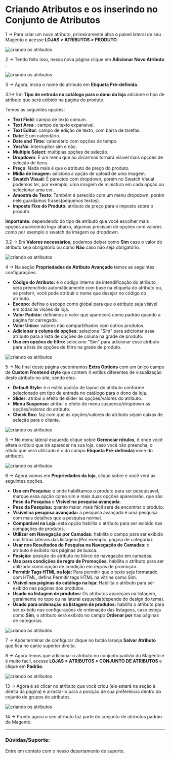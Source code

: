 # Criando Atributos e os inserindo no Conjunto de Atributos

1 -> Para criar um novo atributo, primeiramente abra o painel lateral de seu Magento e acesse **LOJAS > ATRIBUTOS > PRODUTO**.

![criando os atributos](https://github.com/Oficina-do-Dev/Tutoriais/blob/main/Magento_2/063%20-%20Como%20criar%20atributos%20e%20inseri-los%20no%20conjunto%20padrão/images/image1.png)

2 -> Tendo feito isso, nessa nova página clique em **Adicionar Novo Atributo** .

![criando os atributos](https://github.com/Oficina-do-Dev/Tutoriais/blob/main/Magento_2/063%20-%20Como%20criar%20atributos%20e%20inseri-los%20no%20conjunto%20padrão/images/image2.png)

3 -> Agora, insira o nome do atributo em **Etiqueta Pré-definida**.

3.1-> Em **Tipo de entrada no catálogo para o dono da loja** adicione o tipo de atributo que será exibido na página do produto.

Temos as seguintes opções:

- **Text Field**: campo de texto comum.
- **Text Area** : campo de texto expansivel.
- **Text Editor**: campo de edição de texto, com barra de tarefas.
- **Date**: É um calendário.
- **Date and Time**: calendário com opções de tempo.
- **Yes/No**: interrupitor sim e não.
- **Multiple Select**: multiplas opções de seleção.
- **Dropdown**: É um menu que ao clicarmos tornará visivel mais opções de seleção de itens.
- **Preço**: Nada mais é que o atributo de preço do produto.
- **Midia de imagem:** adiciona a opção de upload de uma imagem.
- **Swatch Visual**: É parecido com dropdown, porém no Swatch Visual podemos ter, por exemplo, uma imagem de miniatura em cada opção ou selecionar uma cor.
- **Amostra de Texto**:  Também é parecido com um menu dropdown, porém nele guardamos frases(pequenos textos).
- **Imposto Fixo do Produto**: atributo de preço para o imposto sobre o produto.

**Importante:** dependendo do tipo de atributo que você escolher mais opções aparecerão logo abaixo, algumas precisam de opções com valores como por exemplo o swatch de imagem ou dropdown.

3.2 -> Em **Valores necessários**, podemos deixar como **Sim** caso o valor do atributo seja obrigatório ou como **Não** caso não seja obrigatório.

![criando os atributos](https://github.com/Oficina-do-Dev/Tutoriais/blob/main/Magento_2/063%20-%20Como%20criar%20atributos%20e%20inseri-los%20no%20conjunto%20padrão/images/image3.png)

4 -> Na seção **Propriedades de Atributo Avançado** temos as seguintes configurações:

- **Código do Atributo:** é o código interno de intendificação do atributo, será preenchido automáticamente com base na etiqueta do atributo ou, se preferir, você pode atribuir o nome que desejar no código do atributo.
- **Escopo:** defina o escopo como global para que o atributo seja visivel em todas as visões da loja.
- **Valor Padrão:** definimos o valor que aparecerá como padrão quando a página for carregada. 
- **Valor Único:** valores não compartilhados com outros produtos.
- **Adicionar a coluna de opções:** selecione "Sim" para adicionar esse atributo para a lista de opções de coluna na grade de produto.
- **Uso em opções de filtro:** selecione "Sim" para adicionar esse atributo para a lista de opções de filtro na grade de produto.

![criando os atributos](https://github.com/Oficina-do-Dev/Tutoriais/blob/main/Magento_2/063%20-%20Como%20criar%20atributos%20e%20inseri-los%20no%20conjunto%20padrão/images/image4.png)

5 -> No final deste página escontramos **Extra Options** com um único campo de **Custom Frontend style** que contem 4 estilos diferentes de visualização deste atributo no site, sendo eles:

- **Default Style:** é o estilo padrão de layout do atributo conforme selecionado em tipo de entrada no catálogo para o dono da loja.
- **Slider:** atribui o efeito de slider as opções/valores do atributo.
- **Menu Suspenso:** atribui o efeito de menu suspenso/dropdown as opções/valores do atributo.
- **Check Box:** faz com que as opções/valores do atributo sejam caixas de seleção para o cliente.

![criando os atributos](https://github.com/Oficina-do-Dev/Tutoriais/blob/main/Magento_2/063%20-%20Como%20criar%20atributos%20e%20inseri-los%20no%20conjunto%20padrão/images/image5.png)

5 -> No menu lateral esquerdo clique sobre **Gerenciar rótulos**, é onde você altera o rótulo que irá aparecer na sua loja, caso você não preencha, o rótulo que será utilizado é o do campo **Etiqueta Pré-definida**(nome do atributo).

![criando os atributos](https://github.com/Oficina-do-Dev/Tutoriais/blob/main/Magento_2/063%20-%20Como%20criar%20atributos%20e%20inseri-los%20no%20conjunto%20padrão/images/image6.png)

6 -> Agora vamos em **Propriedades da loja**, clique sobre e você verá as seguintes opções.

- **Uso em Pesquisa:** é onde habilitamos o produto para ser pesquisável, marque essa opção como sim e mais duas opções aparecerão, que são **Peso da Pesquisa** e **Visível na pesquisa avançada**. 
- **Peso da Pesquisa:** quanto maior, mais fácil será de encontrar o produto.
- **Visível na pesquisa avançada:** a pesquisa avançada é uma pesquisa com mais detalhes que a pesquisa normal.
- **Comparável na Loja:** esta opção habilita o atributo para ser exibido nas compações de produtos.
- **Utilizar em Navegação por Camadas:** habilita o campo para ser exibido nos filtros laterais das listagens(Por exemplo: página de categoria).
- **Usar nos Resultados de Pesquisa na Navegação de Camadas:** o atributo é exibido nas páginas de busca.
- **Posição:** posição do atributo no bloco de navegação em camadas.
- **Uso para condições de regra de Promoções**, habilita o atributo para ser utilizado como opção de condição em regras de promoção.
- **Permitir Tags HTML na loja:** Para permitir que o texto seja formatado com HTML, defina Permitir tags HTML na vitrine como Sim.
- **Visível nas páginas do catálogo na loja:** Habilita o atributo para ser exibido nas páginas dos produtos.
- **Usado na listagem de produtos:** Os atributos apareçam na listagem, geralmente no topo ou na lateral esquerda(depende do design do tema).
- **Usado para ordenação na listagem de produtos:** habilita o atributo para ser exibido nas configurações de ordenação das listagens, caso esteja como **Sim**, o atributo será exibido no campo **Ordenar por** nas páginas de categorias.

![criando os atributos](https://github.com/Oficina-do-Dev/Tutoriais/blob/main/Magento_2/063%20-%20Como%20criar%20atributos%20e%20inseri-los%20no%20conjunto%20padrão/images/image7.png)

7 -> Após terminar de configurar clique no botão laranja **Salvar Atributo** que fica no canto superior direito.

8 -> Agora temos que adicionar o atributo no conjunto padrão do Magento e é muito facil, acesse **LOJAS > ATRIBUTOS > CONJUNTO DE ATRIBUTOS** e clique em **Padrão**.

![criando os atributos](https://github.com/Oficina-do-Dev/Tutoriais/blob/main/Magento_2/063%20-%20Como%20criar%20atributos%20e%20inseri-los%20no%20conjunto%20padrão/images/image8.png)

13 -> Agora é só clicar no atributo que você criou (ele estará na seção à direita da página) e arrastá-lo para a posição de sua preferência dentro do cojunto de grupos de atributos.

![criando os atributos](https://github.com/Oficina-do-Dev/Tutoriais/blob/main/Magento_2/063%20-%20Como%20criar%20atributos%20e%20inseri-los%20no%20conjunto%20padrão/images/image9.png)

14 -> Pronto agora o seu atributo faz parte do conjunto de atributos padrão do Magento.

<hr>

### Dúvidas/Suporte: 
Entre em contato com o nosso departamento de suporte. 